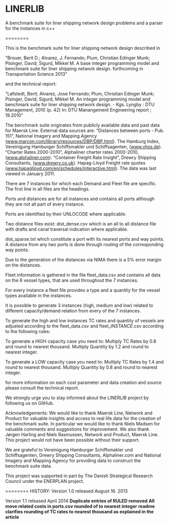 LINERLIB
========

A benchmark suite for liner shipping network design problems and a parser for the instances in c++
 
========

This is the benchmark suite for liner shipping network design described in

"Brouer, Berit D.; Alvarez, J. Fernando; Plum, Christian Edinger Munk; Pisinger, David; Sigurd, Mikkel M.
A base integer programming model and benchmark suite for liner shipping network design. forthcoming in Transportation Science 2013" 

and the technical report:
 
"Løfstedt, Berit; Alvarez, Jose Fernando; Plum, Christian Edinger Munk; Pisinger, David; Sigurd, Mikkel M.
An integer programming model and benchmark suite for liner shipping network design. - Kgs. Lyngby : DTU Management, 2010 (p. 42)
In: DTU Manangement Engineering report ; 19.2010"

The benchmark suite originates from publicly available data and past data for Maersk Line.
External data sources are: “Distances between ports - Pub. 151”, National Imagery and Mapping
Agency (www.marcon.com/library/resources/DBP/DBP.html).
The Hamburg Index, Vereinigung Hamburger Schiffsmakler und Schiffsagenten, (www.vhss.de).
“Charter Rates 2000-2010”, Alphaliner charter rates 2000-2010, (www.alphaliner.com).
“Container Freight Rate Insight”, Drewry Shipping Consultants, (www.drewry.co.uk).
Hapag-Lloyd Freight rate quotes (www.hapaglloyd.com/en/schedules/interactive.html). 
The data was last viewed in January 2011.

There are 7 instances for which each Demand and Fleet file are specific. The first line in all files are the headings. 

Ports and distances are for all instances and contains all ports although they are not all part of every instance.

Ports are identified by their UNLOCODE where applicable.

Two distance files exist: dist_dense.csv which is an all to all distance file with drafts and canal traversal indication where applicable.

dist_sparse.txt which constitute a port with its nearest ports and way points. A distance from any two ports is done through routing of the corresponding way points. 

Due to the generation of the distances via NIMA there is a 5% error margin on the distances.

Fleet information is gathered in the file  fleet_data.csv and contains all data on the 6 vessel types, that are used throughout the 7 instances.

For every instance a fleet file provides a type and a quantity for the vessel types available  in the instances.

It is possible to generate 3 instances (high, medium and low) related to different capacity/demand relation from every of the 7 instances.

To generate the high and low instances TC rates and quantity of vessels are adjusted according to the fleet_data.csv and fleet_$INSTANCE$.csv according to the following rules:

To generate a HIGH capacity case you need to:
Multiply TC Rates by 0.8 and round to nearest thousand.
Multiply Quantity by 1.2 and round to nearest integer.

To generate a LOW capacity case you need to:
Multiply TC Rates by 1.4 and round to nearest thousand.
Multiply Quantity by 0.8 and round to nearest integer.

for more information on each cost parameter and data creation and source please consult the technical report.

We strongly urge you to stay informed about the LINERLIB project by following us on GitHub.

Acknowledgements:
We would like to thank Maersk Line, Network and Product for valuable insights and access to real
life data for the creation of the benchmark suite. In particular we would like to thank Niels Madsen
for valuable comments and suggestions for improvement. We also thank Jørgen Harling and Niels Rasmussen, Network and Product, Maersk Line.
This project would not have been possible without their support. 

We are grateful to Vereinigung Hamburger Schiffsmakler und Schiffsagenten, Drewry Shipping Consultants, Alphaliner.com and
National Imagery and Mapping Agency for providing data to construct the benchmark suite data. 

This project was supported in part by The Danish Strategical Research Council under the ENERPLAN project.

========
HISTORY:
Version 1.0 released August 16. 2013

Version 1.1 released April  2014
**Duplicate entries of RULED removed**
**All move related costs in ports.csv rounded of to nearest integer**
**readme clarifies rounding of TC rates to nearest thousand as explained in the article**
